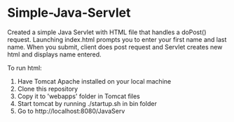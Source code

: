# Simple-Java-Servlet

Created a simple Java Servlet with HTML file that handles a doPost() request. Launching index.html prompts you to enter your first name and last name. When you submit, client does post request and Servlet creates new html and displays name entered. 

To run html:

1) Have Tomcat Apache installed on your local machine
2) Clone this repository
3) Copy it to 'webapps' folder in Tomcat files
4) Start tomcat by running ./startup.sh in bin folder
5) Go to http://localhost:8080/JavaServ
